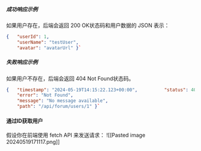 ##### 成功响应示例

如果用户存在，后端会返回 200 OK状态码和用户数据的 JSON 表示：
```json
{   "userId": 1,   
    "userName": "testUser",   
    "avatar": "avatarUrl" }`
```

##### 失败响应示例
如果用户不存在，后端会返回 404 Not Found状态码。
```json
{   "timestamp": "2024-05-19T14:15:22.123+00:00",          "status": 404,   
    "error": "Not Found",   
    "message": "No message available",   
    "path": "/api/forum/users/1" }`
```


#### 通过ID获取用户
假设你在前端使用 fetch API 来发送请求：
![[Pasted image 20240519171117.png]]
